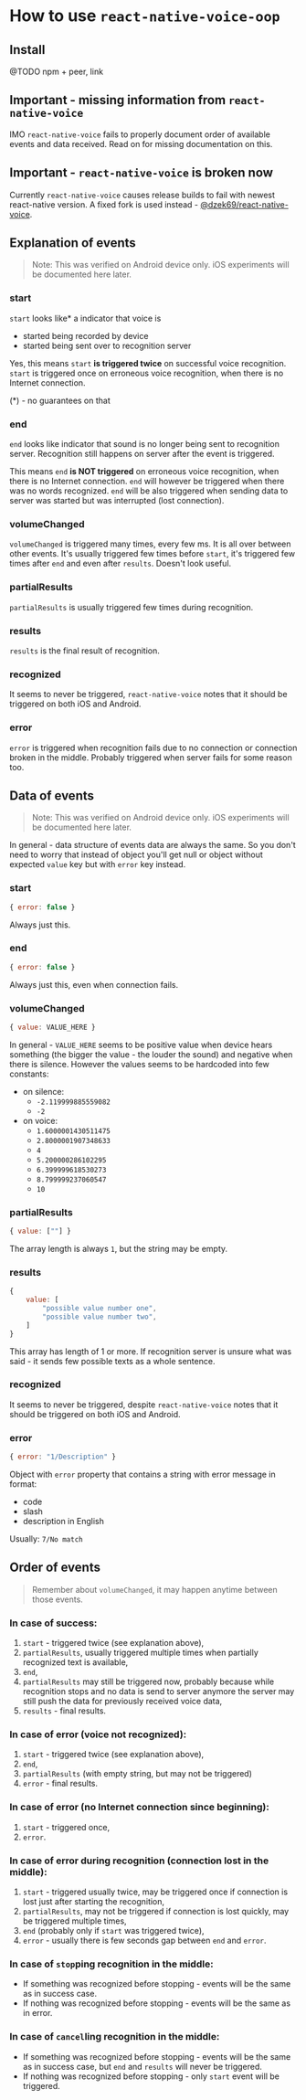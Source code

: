 # How to use `react-native-voice-oop`

## Install

@TODO npm + peer, link

## Important - missing information from `react-native-voice`

IMO `react-native-voice` fails to properly document order of available events and data received. Read on for missing
documentation on this.

## Important - `react-native-voice` is broken now

Currently `react-native-voice` causes release builds to fail with newest react-native version. A fixed fork is used
instead - [@dzek69/react-native-voice](https://github.com/dzek69/react-native-voice).

## Explanation of events

> Note: This was verified on Android device only. iOS experiments will be documented here later.

### start
`start` looks like* a indicator that voice is
- started being recorded by device
- started being sent over to recognition server

Yes, this means `start` **is triggered twice** on successful voice recognition.
`start` is triggered once on erroneous voice recognition, when there is no Internet connection.

(*) - no guarantees on that

### end
`end` looks like indicator that sound is no longer being sent to recognition server. Recognition still happens on
server after the event is triggered.

This means `end` **is NOT triggered** on erroneous voice recognition, when there is no Internet connection.
`end` will however be triggered when there was no words recognized.
`end` will be also triggered when sending data to server was started but was interrupted (lost connection).

### volumeChanged
`volumeChanged` is triggered many times, every few ms. It is all over between other events. It's usually triggered few
times before `start`, it's triggered few times after `end` and even after `results`. Doesn't look useful.

### partialResults
`partialResults` is usually triggered few times during recognition.

### results
`results` is the final result of recognition.

### recognized
It seems to never be triggered, `react-native-voice` notes that it should be triggered on both iOS and Android.

### error
`error` is triggered when recognition fails due to no connection or connection broken in the middle. Probably triggered
when server fails for some reason too.

## Data of events

> Note: This was verified on Android device only. iOS experiments will be documented here later.

In general - data structure of events data are always the same. So you don't need to worry that instead of object
you'll get null or object without expected `value` key but with `error` key instead.

### start
```javascript
{ error: false }
```
Always just this.

### end
```javascript
{ error: false }
```
Always just this, even when connection fails.

### volumeChanged
```javascript
{ value: VALUE_HERE }
```
In general - `VALUE_HERE` seems to be positive value when device hears something (the bigger the value - the louder 
the sound) and negative when there is silence.
However the values seems to be hardcoded into few constants:
- on silence:
    - `-2.119999885559082`
    - `-2`
- on voice:
    - `1.6000001430511475`
    - `2.8000001907348633`
    - `4`
    - `5.200000286102295`
    - `6.399999618530273`
    - `8.799999237060547`
    - `10`

### partialResults
```javascript
{ value: [""] }
```
The array length is always `1`, but the string may be empty.

### results
```javascript
{
    value: [
        "possible value number one",
        "possible value number two",
    ]
}
```
This array has length of 1 or more. If recognition server is unsure what was said - it sends few possible texts as a
whole sentence.

### recognized
It seems to never be triggered, despite `react-native-voice` notes that it should be triggered on both iOS and Android.

### error
```javascript
{ error: "1/Description" }
```
Object with `error` property that contains a string with error message in format:
- code
- slash
- description in English

Usually: `7/No match`

## Order of events

> Remember about `volumeChanged`, it may happen anytime between those events.

### In case of success:
1. `start` - triggered twice (see explanation above),
1. `partialResults`, usually triggered multiple times when partially recognized text is available,
1. `end`,
1. `partialResults` may still be triggered now, probably because while recognition stops and no data is send to server
anymore the server may still push the data for previously received voice data,
1. `results` - final results.

### In case of error (voice not recognized):
1. `start` - triggered twice (see explanation above),
1. `end`,
1. `partialResults` (with empty string, but may not be triggered)
1. `error` - final results.

### In case of error (no Internet connection since beginning):
1. `start` - triggered once,
1. `error`.

### In case of error during recognition (connection lost in the middle):
1. `start` - triggered usually twice, may be triggered once if connection is lost just after starting the recognition,
1. `partialResults`, may not be triggered if connection is lost quickly, may be triggered multiple times,
1. `end` (probably only if `start` was triggered twice),
1. `error` - usually there is few seconds gap between `end` and `error`.

### In case of `stop`ping recognition in the middle:
- If something was recognized before stopping - events will be the same as in success case.
- If nothing was recognized before stopping - events will be the same as in error.

### In case of `cancel`ling recognition in the middle:
- If something was recognized before stopping - events will be the same as in success case, but `end` and `results` will
never be triggered.
- If nothing was recognized before stopping - only `start` event will be triggered.